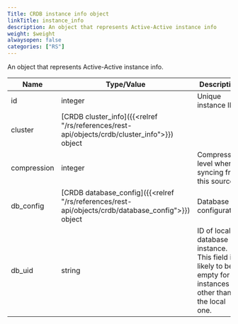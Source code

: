 ```yaml
---
Title: CRDB instance info object
linkTitle: instance_info
description: An object that represents Active-Active instance info
weight: $weight
alwaysopen: false
categories: ["RS"]
---
```


An object that represents Active-Active instance info.

| Name | Type/Value | Description |
|------|------------|-------------|
| id | integer | Unique instance ID |
| cluster | [CRDB cluster_info]({{<relref "/rs/references/rest-api/objects/crdb/cluster_info">}}) object | |
| compression | integer | Compression level when syncing from this source |
| db_config | [CRDB database_config]({{<relref "/rs/references/rest-api/objects/crdb/database_config">}}) object | Database configuration |
| db_uid | string | ID of local database instance. This field is likely to be empty for instances other than the local one. |
